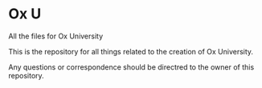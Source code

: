 # Ox U
 All the files for Ox University
 
 This is the repository for all things related to the creation of Ox University.
 
 Any questions or correspondence should be directred to the owner of this repository.
